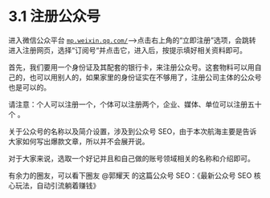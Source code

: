 # 3.1 注册公众号

进入微信公众平台 [`mp.weixin.qq.com/`](https://mp.weixin.qq.com/)-->点击右上角的“立即注册”选项，会跳转进入注册网页，选择“订阅号“并点击它，进入后，按提示填好相关资料即可。

首先，我们要用一个身份证及其配套的银行卡，来注册公众号。这套物料可以用自己的，也可以用别人的，如果家里的身份证实在不够用了，注册公司主体的公众号也是可以的。

请注意：个人可以注册一个，个体可以注册两个，企业、媒体、单位可以注册五十个 。

关于公众号的名称以及简介设置，涉及到公众号 SEO，由于本次航海主要是告诉大家如何写出爆款文章，所以并不会展开说。

对于大家来说，选取一个好记并且和自己做的账号领域相关的名称和介绍即可。

有余力的圈友，可以看下圈友 @郭耀天 的这篇公众号 SEO：《最新公众号 SEO 核心玩法，自动引流躺着赚钱》